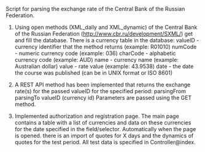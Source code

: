 Script for parsing the exchange rate of the Central Bank of the Russian Federation.

1. Using open methods (XML_daily and XML_dynamic) of the Central Bank of the Russian Federation (http://www.cbr.ru/development/SXML/)
get and fill the database.
There is a currency table in the database:
valueID - currency identifier that the method returns (example: R01010)
numCode - numeric currency code (example: 036)
charCode - alphabetic currency code (example: AUD)
name - currency name (example: Australian dollar)
value - rate value (example: 43.9538)
date - the date the course was published (can be in UNIX format or ISO 8601)


2. A REST API method has been implemented that returns the exchange rate(s) for the passed valueID for the specified period:
  parsingFrom
  parsingTo
  valueID (currency id)
  Parameters are passed using the GET method.

3. Implemented authorization and registration page.
The main page contains a table with a list of currencies and data on these currencies for the date specified in the field/selector.
Automatically when the page is opened. there is an import of quotes for X days and the dynamics of quotes for the test period.
All test data is specified in Controller@index.
